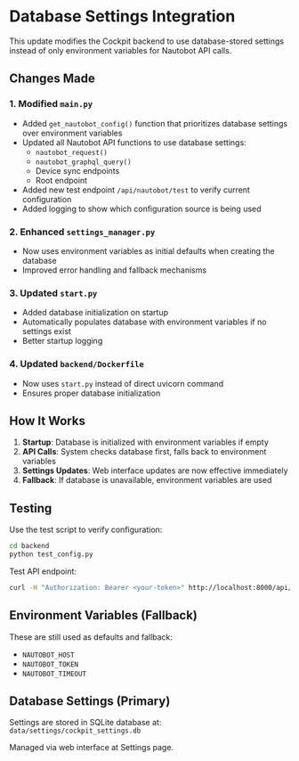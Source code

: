 # Database Settings Integration

This update modifies the Cockpit backend to use database-stored settings instead of only environment variables for Nautobot API calls.

## Changes Made

### 1. Modified `main.py`

- Added `get_nautobot_config()` function that prioritizes database settings over environment variables
- Updated all Nautobot API functions to use database settings:
  - `nautobot_request()`
  - `nautobot_graphql_query()`
  - Device sync endpoints
  - Root endpoint
- Added new test endpoint `/api/nautobot/test` to verify current configuration
- Added logging to show which configuration source is being used

### 2. Enhanced `settings_manager.py`

- Now uses environment variables as initial defaults when creating the database
- Improved error handling and fallback mechanisms

### 3. Updated `start.py`

- Added database initialization on startup
- Automatically populates database with environment variables if no settings exist
- Better startup logging

### 4. Updated `backend/Dockerfile`

- Now uses `start.py` instead of direct uvicorn command
- Ensures proper database initialization

## How It Works

1. **Startup**: Database is initialized with environment variables if empty
2. **API Calls**: System checks database first, falls back to environment variables
3. **Settings Updates**: Web interface updates are now effective immediately
4. **Fallback**: If database is unavailable, environment variables are used

## Testing

Use the test script to verify configuration:

```bash
cd backend
python test_config.py
```

Test API endpoint:

```bash
curl -H "Authorization: Bearer <your-token>" http://localhost:8000/api/nautobot/test
```

## Environment Variables (Fallback)

These are still used as defaults and fallback:

- `NAUTOBOT_HOST`
- `NAUTOBOT_TOKEN`
- `NAUTOBOT_TIMEOUT`

## Database Settings (Primary)

Settings are stored in SQLite database at:
`data/settings/cockpit_settings.db`

Managed via web interface at Settings page.

